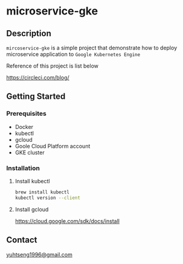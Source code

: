 # microservice-gke

## Description

`mircoservice-gke` is a simple project that demonstrate how to deploy microservice application to `Google Kubernetes Engine` 

Reference of this project is list below

https://circleci.com/blog/

<!-- GETTING STARTED -->
## Getting Started

### Prerequisites
* Docker
* kubectl
* gcloud 
* Goole Cloud Platform account
* GKE cluster

### Installation

1. Install kubectl
   ```sh
   brew install kubectl
   kubectl version --client
   ```
2. Install gcloud 
   
   https://cloud.google.com/sdk/docs/install
   

<!-- CONTACT -->
## Contact

yuhtseng1996@gmail.com 


